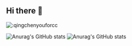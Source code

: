 ## Hi there 👋

![:qingchenyouforcc](https://count.getloli.com/get/@:qingchenyouforcc?theme=gelbooru)

![Anurag's GitHub stats](https://github-readme-stats.vercel.app/api?username=qingchenyouforcc&theme=dark&count_private=true&line_height=30)
![Anurag's GitHub stats](https://github-readme-stats.vercel.app/api/top-langs/?username=qingchenyouforcc&layout=compact&langs_count=6&text_color=70bed9&icon_color=fff&title_color=efb752&bg_color=192133&theme=graywhite)


